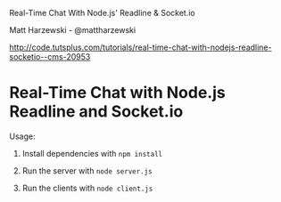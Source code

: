 Real-Time Chat With Node.js' Readline & Socket.io

Matt Harzewski - @mattharzewski

http://code.tutsplus.com/tutorials/real-time-chat-with-nodejs-readline-socketio--cms-20953


# Real-Time Chat with Node.js Readline and Socket.io

Usage:

1. Install dependencies with `npm install`

2. Run the server with `node server.js`

3. Run the clients with `node client.js`